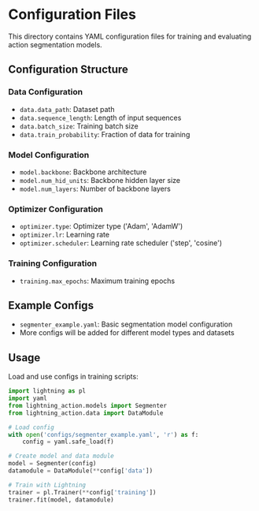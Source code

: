 # Configuration Files

This directory contains YAML configuration files for training and evaluating action segmentation models.

## Configuration Structure

### Data Configuration
- `data.data_path`: Dataset path
- `data.sequence_length`: Length of input sequences
- `data.batch_size`: Training batch size
- `data.train_probability`: Fraction of data for training

### Model Configuration
- `model.backbone`: Backbone architecture
- `model.num_hid_units`: Backbone hidden layer size
- `model.num_layers`: Number of backbone layers

### Optimizer Configuration
- `optimizer.type`: Optimizer type ('Adam', 'AdamW')
- `optimizer.lr`: Learning rate
- `optimizer.scheduler`: Learning rate scheduler ('step', 'cosine')

### Training Configuration
- `training.max_epochs`: Maximum training epochs

## Example Configs

- `segmenter_example.yaml`: Basic segmentation model configuration
- More configs will be added for different model types and datasets

## Usage

Load and use configs in training scripts:

```python
import lightning as pl
import yaml
from lightning_action.models import Segmenter
from lightning_action.data import DataModule

# Load config
with open('configs/segmenter_example.yaml', 'r') as f:
    config = yaml.safe_load(f)

# Create model and data module
model = Segmenter(config)
datamodule = DataModule(**config['data'])

# Train with Lightning
trainer = pl.Trainer(**config['training'])
trainer.fit(model, datamodule)
```